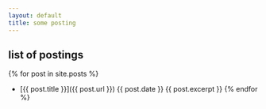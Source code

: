 ```yaml
---
layout: default
title: some posting
---
```

## list of postings

{% for post in site.posts %}
- [{{ post.title }}]({{ post.url }}) {{ post.date }}
      {{ post.excerpt }}
{% endfor %}
